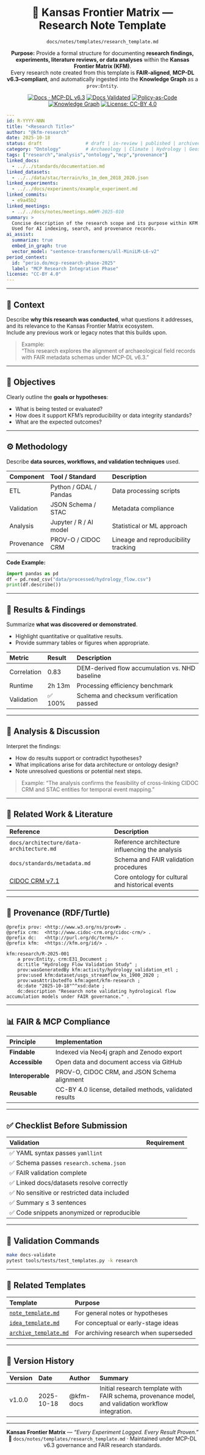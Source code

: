 <div align="center">

# 🔬 Kansas Frontier Matrix — **Research Note Template**  
`docs/notes/templates/research_template.md`

**Purpose:** Provide a formal structure for documenting **research findings, experiments, literature reviews, or data analyses** within the **Kansas Frontier Matrix (KFM)**.  
Every research note created from this template is **FAIR-aligned**, **MCP-DL v6.3–compliant**, and automatically ingested into the **Knowledge Graph** as a `prov:Entity`.

[![Docs · MCP-DL v6.3](https://img.shields.io/badge/Docs-MCP--DL%20v6.3-blue)](../../standards/documentation.md)
[![Docs Validated](https://img.shields.io/badge/docs-validated-brightgreen?logo=github)](../../../.github/workflows/docs-validate.yml)
[![Policy-as-Code](https://img.shields.io/badge/policy-OPA%2FConftest-purple)](../../../.github/workflows/policy-check.yml)
[![Knowledge Graph](https://img.shields.io/badge/Linked-Knowledge%20Graph-green)](../../architecture/knowledge-graph.md)
[![License: CC-BY 4.0](https://img.shields.io/badge/License-CC--BY%204.0-green)](../../../LICENSE)

</div>

```yaml
---
id: R-YYYY-NNN
title: "<Research Title>"
author: "@kfm-research"
date: 2025-10-18
status: draft                # draft | in-review | published | archived
category: "Ontology"         # Archaeology | Climate | Hydrology | Geospatial | NLP | AI/ML | Data Modeling
tags: ["research","analysis","ontology","mcp","provenance"]
linked_docs:
  - ../../standards/documentation.md
linked_datasets:
  - ../../data/stac/terrain/ks_1m_dem_2018_2020.json
linked_experiments:
  - ../../docs/experiments/example_experiment.md
linked_commits:
  - e9a45b2
linked_meetings:
  - ../../docs/notes/meetings.md#M-2025-010
summary: >
  Concise description of the research scope and its purpose within KFM.
  Used for AI indexing, search, and provenance records.
ai_assist:
  summarize: true
  embed_in_graph: true
  vector_model: "sentence-transformers/all-MiniLM-L6-v2"
period_context:
  id: "perio.do/mcp-research-phase-2025"
  label: "MCP Research Integration Phase"
license: "CC-BY 4.0"
---
```

---

## 🧭 Context

Describe **why this research was conducted**, what questions it addresses, and its relevance to the Kansas Frontier Matrix ecosystem.  
Include any previous work or legacy notes that this builds upon.

> Example:  
> “This research explores the alignment of archaeological field records with FAIR metadata schemas under MCP-DL v6.3.”

---

## 🧩 Objectives

Clearly outline the **goals or hypotheses**:
- What is being tested or evaluated?
- How does it support KFM’s reproducibility or data integrity standards?
- What are the expected outcomes?

---

## ⚙️ Methodology

Describe **data sources, workflows, and validation techniques** used.

| Component | Tool / Standard | Description |
| :-- | :-- | :-- |
| ETL | Python / GDAL / Pandas | Data processing scripts |
| Validation | JSON Schema / STAC | Metadata compliance |
| Analysis | Jupyter / R / AI model | Statistical or ML approach |
| Provenance | PROV-O / CIDOC CRM | Lineage and reproducibility tracking |

**Code Example:**
```python
import pandas as pd
df = pd.read_csv("data/processed/hydrology_flow.csv")
print(df.describe())
```

---

## 🧠 Results & Findings

Summarize **what was discovered or demonstrated**.
- Highlight quantitative or qualitative results.
- Provide summary tables or figures when appropriate.

| Metric | Result | Description |
| :-- | :-- | :-- |
| Correlation | 0.83 | DEM-derived flow accumulation vs. NHD baseline |
| Runtime | 2h 13m | Processing efficiency benchmark |
| Validation | ✅ 100% | Schema and checksum verification passed |

---

## 🧮 Analysis & Discussion

Interpret the findings:
- How do results support or contradict hypotheses?
- What implications arise for data architecture or ontology design?
- Note unresolved questions or potential next steps.

> Example:
> “The analysis confirms the feasibility of cross-linking CIDOC CRM and STAC entities for temporal event mapping.”

---

## 🔗 Related Work & Literature

| Reference | Description |
| :-- | :-- |
| `docs/architecture/data-architecture.md` | Reference architecture influencing the analysis |
| `docs/standards/metadata.md` | Schema and FAIR validation procedures |
| [CIDOC CRM v7.1](https://www.cidoc-crm.org/) | Core ontology for cultural and historical events |

---

## 🧾 Provenance (RDF/Turtle)

```turtle
@prefix prov: <http://www.w3.org/ns/prov#> .
@prefix crm:  <http://www.cidoc-crm.org/cidoc-crm/> .
@prefix dc:   <http://purl.org/dc/terms/> .
@prefix kfm:  <https://kfm.org/id/> .

kfm:research/R-2025-001
    a prov:Entity, crm:E31_Document ;
    dc:title "Hydrology Flow Validation Study" ;
    prov:wasGeneratedBy kfm:activity/hydrology_validation_etl ;
    prov:used kfm:dataset/usgs_streamflow_ks_1900_2020 ;
    prov:wasAttributedTo kfm:agent/kfm-research ;
    dc:date "2025-10-18"^^xsd:date ;
    dc:description "Research note validating hydrological flow accumulation models under FAIR governance." .
```

---

## 📊 FAIR & MCP Compliance

| Principle | Implementation |
| :-- | :-- |
| **Findable** | Indexed via Neo4j graph and Zenodo export |
| **Accessible** | Open data and document access via GitHub |
| **Interoperable** | PROV-O, CIDOC CRM, and JSON Schema alignment |
| **Reusable** | CC-BY 4.0 license, detailed methods, validated results |

---

## ✅ Checklist Before Submission

| Validation | Requirement |
| :-- | :-- |
| ✅ YAML syntax passes `yamllint` |
| ✅ Schema passes `research.schema.json` |
| ✅ FAIR validation complete |
| ✅ Linked docs/datasets resolve correctly |
| ✅ No sensitive or restricted data included |
| ✅ Summary ≤ 3 sentences |
| ✅ Code snippets anonymized or reproducible |

---

## 🤖 Validation Commands

```bash
make docs-validate
pytest tools/tests/test_templates.py -k research
```

---

## 📎 Related Templates

| Template | Purpose |
| :-- | :-- |
| [`note_template.md`](note_template.md) | For general notes or hypotheses |
| [`idea_template.md`](idea_template.md) | For conceptual or early-stage ideas |
| [`archive_template.md`](archive_template.md) | For archiving research when superseded |

---

## 📅 Version History

| Version | Date | Author | Summary |
| :-- | :-- | :-- | :-- |
| v1.0.0 | 2025-10-18 | @kfm-docs | Initial research template with FAIR schema, provenance model, and validation workflow integration. |

---

<div align="center">

**Kansas Frontier Matrix** — *“Every Experiment Logged. Every Result Proven.”*  
📍 `docs/notes/templates/research_template.md` · Maintained under MCP-DL v6.3 governance and FAIR research standards.

</div>
